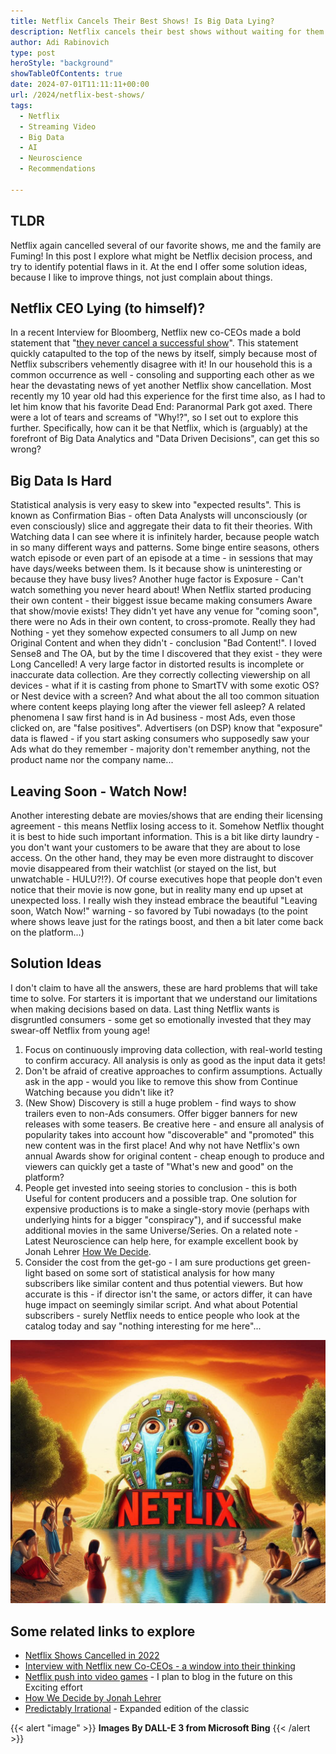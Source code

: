```yaml
---
title: Netflix Cancels Their Best Shows! Is Big Data Lying?
description: Netflix cancels their best shows without waiting for them to gain traction and fans, and how probably this is due to big data analysis flaws, and perhaps limited use of AI
author: Adi Rabinovich
type: post
heroStyle: "background"
showTableOfContents: true
date: 2024-07-01T11:11:11+00:00
url: /2024/netflix-best-shows/
tags:
  - Netflix
  - Streaming Video
  - Big Data
  - AI
  - Neuroscience 
  - Recommendations

---
```

## TLDR

Netflix again cancelled several of our favorite shows, me and the family are Fuming! In this post I explore what might be Netflix decision process, and try to identify potential flaws in it. At the end I offer some solution ideas, because I like to improve things, not just complain about things.

## Netflix CEO Lying (to himself)?

In a recent Interview for Bloomberg, Netflix new co-CEOs made a bold statement that "[they never cancel a successful show](https://www.forbes.com/sites/paultassi/2023/01/24/netflix-says-it-has-never-cancelled-a-successful-show/)". This statement quickly catapulted to the top of the news by itself, simply because most of Netflix subscribers vehemently disagree with it! In our household this is a common occurrence as well - consoling and supporting each other as we hear the devastating news of yet another Netflix show cancellation.
Most recently my 10 year old had this experience for the first time also, as I had to let him know that his favorite Dead End: Paranormal Park got axed. There were a lot of tears and screams of "Why!?", so I set out to explore this further. Specifically, how can it be that Netflix, which is (arguably) at the forefront of Big Data Analytics and "Data Driven Decisions", can get this so wrong?

## Big Data Is Hard

Statistical analysis is very easy to skew into "expected results". This is known as Confirmation Bias - often Data Analysts will unconsciously (or even consciously) slice and aggregate their data to fit their theories. With Watching data I can see where it is infinitely harder, because people watch in so many different ways and patterns. Some binge entire seasons, others watch episode or even part of an episode at a time - in sessions that may have days/weeks between them. Is it because show is uninteresting or because they have busy lives?
Another huge factor is Exposure - Can't watch something you never heard about! When Netflix started producing their own content - their biggest issue became making consumers Aware that show/movie exists! They didn't yet have any venue for "coming soon", there were no Ads in their own content, to cross-promote. Really they had Nothing - yet they somehow expected consumers to all Jump on new Original Content and when they didn't - conclusion "Bad Content!". I loved Sense8 and The OA, but by the time I discovered that they exist - they were Long Cancelled!
A very large factor in distorted results is incomplete or inaccurate data collection. Are they correctly collecting viewership on all devices - what if it is casting from phone to SmartTV with some exotic OS? or Nest device with a screen? And what about the all too common situation where content keeps playing long after the viewer fell asleep?
A related phenomena I saw first hand is in Ad business - most Ads, even those clicked on, are "false positives". Advertisers (on DSP) know that "exposure" data is flawed - if you start asking consumers who supposedly saw your Ads what do they remember - majority don't remember anything, not the product name nor the company name...

## Leaving Soon - Watch Now!

Another interesting debate are movies/shows that are ending their licensing agreement - this means Netflix losing access to it. Somehow Netflix thought it is best to hide such important information. This is a bit like dirty laundry - you don't want your customers to be aware that they are about to lose access. On the other hand, they may be even more distraught to discover movie disappeared from their watchlist (or stayed on the list, but unwatchable - HULU?!?). Of course executives hope that people don't even notice that their movie is now gone, but in reality many end up upset at unexpected loss.
I really wish they instead embrace the beautiful "Leaving soon, Watch Now!" warning - so favored by Tubi nowadays (to the point where shows leave just for the ratings boost, and then a bit later come back on the platform...)

## Solution Ideas

I don't claim to have all the answers, these are hard problems that will take time to solve. For starters it is important that we understand our limitations when making decisions based on data. Last thing Netflix wants is disgruntled consumers - some get so emotionally invested that they may swear-off Netflix from young age!

1. Focus on continuously improving data collection, with real-world testing to confirm accuracy. All analysis is only as good as the input data it gets!
2. Don't be afraid of creative approaches to confirm assumptions. Actually ask in the app - would you like to remove this show from Continue Watching because you didn't like it?
3. (New Show) Discovery is still a huge problem - find ways to show trailers even to non-Ads consumers. Offer bigger banners for new releases with some teasers. Be creative here - and ensure all analysis of popularity takes into account how "discoverable" and "promoted" this new content was in the first place! And why not have Netflix's own annual Awards show for original content - cheap enough to produce and viewers can quickly get a taste of "What's new and good" on the platform?
4. People get invested into seeing stories to conclusion - this is both Useful for content producers and a possible trap. One solution for expensive productions is to make a single-story movie (perhaps with underlying hints for a bigger "conspiracy"), and if successful make additional movies in the same Universe/Series. On a related note - Latest Neuroscience can help here, for example excellent book by Jonah Lehrer [How We Decide](https://www.amazon.com/How-We-Decide-Jonah-Lehrer/dp/0547247990?tag=craftonia-20).
5. Consider the cost from the get-go - I am sure productions get green-light based on some sort of statistical analysis for how many subscribers like similar content and thus potential viewers. But how accurate is this - if director isn't the same, or actors differ, it can have huge impact on seemingly similar script. And what about Potential subscribers - surely Netflix needs to entice people who look at the catalog today and say "nothing interesting for me here"...

![Netflix Viewers In Pain](people_crying_for_netflix_cancellations.png)

## Some related links to explore

- [Netflix Shows Cancelled in 2022](https://variety.com/lists/netflix-shows-canceled-2022/)
- [Interview with Netflix new Co-CEOs - a window into their thinking](https://www.bloomberg.com/news/newsletters/2023-01-21/netflix-ceo-reed-hastings-steps-down-interview-with-greg-peters-ted-sarandos)
- [Netflix push into video games](https://www.theverge.com/22772589/netflix-video-games-app-news-updates) - I plan to blog in the future on this Exciting effort
- [How We Decide by Jonah Lehrer](https://www.amazon.com/How-We-Decide-Jonah-Lehrer/dp/0547247990?tag=craftonia-20)
- [Predictably Irrational](https://www.amazon.com/Predictably-Irrational-Revised-Expanded-Decisions/dp/0061353248?tag=craftonia-20) - Expanded edition of the classic

{{< alert "image" >}}
**Images By DALL-E 3 from Microsoft Bing**
{{< /alert >}}
